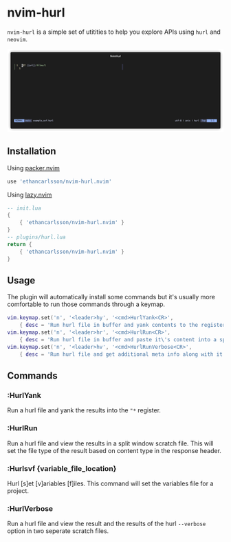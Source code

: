 # nvim-hurl
`nvim-hurl` is a simple set of utitities to help you explore APIs using 
`hurl` and `neovim`. 

![gif showing how nvim-hurl can be used](https://raw.githubusercontent.com/ethancarlsson/nvim-hurl-images/master/example_gifs/nvimhurl.gif) 

## Installation
Using [packer.nvim](https://github.com/wbthomason/packer.nvim)
```lua
use 'ethancarlsson/nvim-hurl.nvim'
```

Using [lazy.nvim](https://github.com/folke/lazy.nvim)
```lua
-- init.lua
{
	{ 'ethancarlsson/nvim-hurl.nvim' }
}
-- plugins/hurl.lua
return {
	{ 'ethancarlsson/nvim-hurl.nvim' }
}
```

## Usage 
The plugin will automatically install some commands but it's usually more
comfortable to run those commands through a keymap.
```lua
vim.keymap.set('n', '<leader>hy', '<cmd>HurlYank<CR>',
    { desc = 'Run hurl file in buffer and yank contents to the register "*"' })
vim.keymap.set('n', '<leader>hr', '<cmd>HurlRun<CR>',
    { desc = 'Run hurl file in buffer and paste it\'s content into a split window' })
vim.keymap.set('n', '<leader>hv', '<cmd>HurlRunVerbose<CR>',
    { desc = 'Run hurl file and get additional meta info along with it' })
```

## Commands
### :HurlYank
Run a hurl file and yank the results into the `"*` register.

### :HurlRun
Run a hurl file and view the results in a split window scratch file. This will
set the file type of the result based on content type in the response header.

### :Hurlsvf {variable_file_location}
Hurl [s]et [v]ariables [f]iles. This command will set the variables file for a
project.

### :HurlVerbose
Run a hurl file and view the result and the results of the hurl `--verbose` option
in two seperate scratch files.
